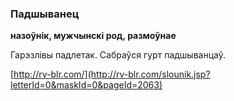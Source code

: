 ### Падшыванец
**назоўнік, мужчынскі род, размоўнае**

Гарэзлівы падлетак. Сабраўся гурт падшыванцаў.

<a rel="author">[http://rv-blr.com/](http://rv-blr.com/slounik.jsp?letterId=0&maskId=0&pageId=2063)</a>
